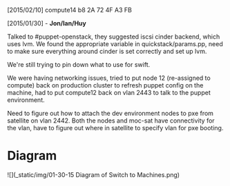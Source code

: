 [2015/02/10]
compute14 b8 2A 72 4F A3 FB

[2015/01/30] - **Jon/Ian/Huy**

Talked to #puppet-openstack, they suggested iscsi cinder backend, which uses lvm. We found the appropriate variable in quickstack/params.pp, need to make sure everything around cinder is set correctly and set up lvm.

We're still trying to pin down what to use for swift. 

We were having networking issues, tried to put node 12 (re-assigned to compute) back on production cluster to refresh puppet config on the machine, had to put compute12 back on vlan 2443 to talk to the puppet environment.

Need to figure out how to attach the dev environment nodes to pxe from satellite on vlan 2442. Both the nodes and moc-sat have connectivity for the vlan, have to figure out where in satellite to specify vlan for pxe booting.

# Diagram

![](_static/img/01-30-15 Diagram of Switch to Machines.png)
